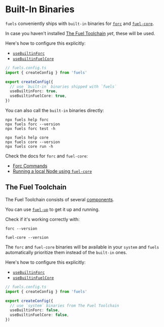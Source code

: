 # Built-In Binaries

`fuels` conveniently ships with `built-in` binaries for [`forc`](https://docs.fuel.network/docs/forc/commands/) and [`fuel-core`](https://docs.fuel.network/guides/running-a-node/running-a-local-node/).

In case you haven't installed [The Fuel Toolchain](#the-fuel-toolchain) _yet_, these will be used.

Here's how to configure this explicitly:

- [`useBuiltinForc`](./config-file.md#usebuiltinforc)
- [`useBuiltinFuelCore`](./config-file.md#usebuiltinfuelcore)

```ts
// fuels.config.ts
import { createConfig } from 'fuels'

export createConfig({
  // use `built-in` binaries shipped with `fuels`
  useBuiltinForc: true,
  useBuiltinFuelCore: true,
})
```

You can also call the `built-in` binaries directly:

```console
npx fuels help forc
npx fuels forc --version
npx fuels forc test -h
```

```console
npx fuels help core
npx fuels core --version
npx fuels core run -h
```

Check the docs for `forc` and `fuel-core`:

- [Forc Commands](https://docs.fuel.network/docs/forc/commands/)
- [Running a local Node using `fuel-core`](https://docs.fuel.network/guides/running-a-node/running-a-local-node/)

## The Fuel Toolchain

The Fuel Toolchain consists of several [components](https://docs.fuel.network/docs/sway/introduction/fuel_toolchain/).

You can use [`fuel-up`](https://docs.fuel.network/docs/fuelup/installation/) to get it up and running.

Check if it's working correctly with:

```console
forc --version
```

```console
fuel-core --version
```

The `forc` and `fuel-core` binaries will be available in your `system` and `fuels` automatically prioritize them instead of the `built-in` ones.

Here's how to configure this explicitly:

- [`useBuiltinForc`](./config-file.md#usebuiltinforc)
- [`useBuiltinFuelCore`](./config-file.md#usebuiltinfuelcore)

```ts
// fuels.config.ts
import { createConfig } from 'fuels'

export createConfig({
  // use `system` binaries from The Fuel Toolchain
  useBuiltinForc: false,
  useBuiltinFuelCore: false,
})
```
